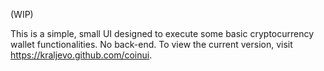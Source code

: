 (WIP)

This is a simple, small UI designed to execute some basic cryptocurrency wallet functionalities. No back-end. To view the current version, visit https://kraljevo.github.com/coinui.
